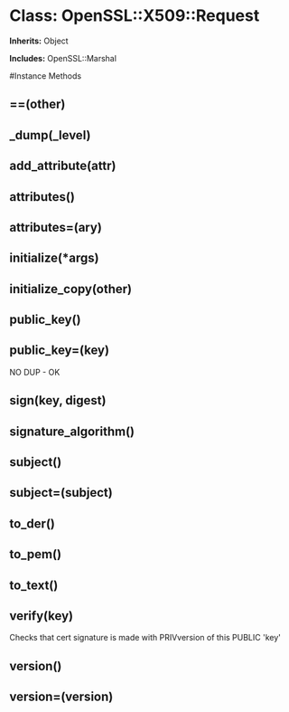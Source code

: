 # Class: OpenSSL::X509::Request
**Inherits:** Object
    
**Includes:** OpenSSL::Marshal
  




#Instance Methods
## ==(other) [](#method-i-==)

## _dump(_level) [](#method-i-_dump)

## add_attribute(attr) [](#method-i-add_attribute)

## attributes() [](#method-i-attributes)

## attributes=(ary) [](#method-i-attributes=)

## initialize(*args) [](#method-i-initialize)

## initialize_copy(other) [](#method-i-initialize_copy)

## public_key() [](#method-i-public_key)

## public_key=(key) [](#method-i-public_key=)
NO DUP - OK

## sign(key, digest) [](#method-i-sign)

## signature_algorithm() [](#method-i-signature_algorithm)

## subject() [](#method-i-subject)

## subject=(subject) [](#method-i-subject=)

## to_der() [](#method-i-to_der)

## to_pem() [](#method-i-to_pem)

## to_text() [](#method-i-to_text)

## verify(key) [](#method-i-verify)
Checks that cert signature is made with PRIVversion of this PUBLIC 'key'

## version() [](#method-i-version)

## version=(version) [](#method-i-version=)


